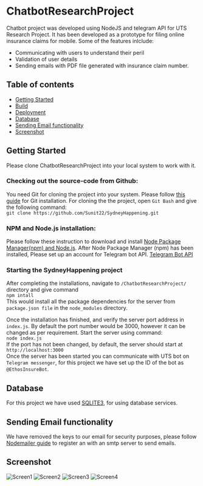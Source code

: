 # ChatbotResearchProject

Chatbot project was developed using NodeJS and telegram API for UTS Research Project. It has been developed as a prototype for filing online insurance claims for mobile. Some of the features inlclude: <br>
 * Communicating with users to understand their peril<br>
 * Validation of user details<br>
 * Sending emails with PDF file generated with insurance claim number.<br>

## Table of contents
<!--ts-->
   * [Getting Started](#getting-started)
   * [Build](#build)
   * [Deployment](#deployment)
   * [Database](#database)
   * [Sending Email functionality](#sending-email-functionality)
   * [Screenshot](#screenshot)
<!--te-->

## Getting Started
Please clone ChatbotResearchProject into your local system to work with it. <br>

### Checking out the source-code from Github:
You need Git for cloning the project into your system. Please follow [this guide](https://git-scm.com/book/en/v2/Getting-Started-Installing-Git) for Git installation. For cloning the the project, open `Git Bash` and give the following command: <br/>
`git clone https://github.com/Sunit22/SydneyHappening.git` <br>

### NPM and Node.js installation:
Please follow these instruction to download and install 
[Node Package Manager(npm) and Node.js](https://www.npmjs.com/get-npm). After Node Package Manager (npm) has been installed, Please set up an account for Telegram bot API. [Telegram Bot API ](https://core.telegram.org/bots) <br>

### Starting the SydneyHappening project
After completing the installations, navigate to `/ChatbotResearchProject/` directory and give command <br>
`npm intall`<br>
This would install all the package dependencies for the server from `package.json file` in the `node_modules` directory. <br>  

Once the installation has finished, and verify the server port address in `index.js`. By default the port number would be 3000, however it can be changed as per requirement. Start the server using command: <br>
`node index.js`<br>
If the port has not been changed, by default, the server should start at `http://localhost:3000` <br>
Once the server has been started you can communicate with UTS bot on `Telegram messenger`, for this project we have set up the ID of the bot as `@EthosInsureBot`. 


## Database
For this project we have used [SQLITE3](https://www.sqlite.org/index.html), for using database services.  

## Sending Email functionality
We have removed the keys to our email for security purposes, please follow [Nodemailer guide](https://nodemailer.com/about/) to register an with an smtp server to send emails.

## Screenshot
![Screen1](https://i.imgur.com/MX4L7hT.jpg)
![Screen2](https://i.imgur.com/g9kkaNW.jpg)
![Screen3](https://i.imgur.com/PuA2c9w.jpg)
![Screen4](https://i.imgur.com/em43Dlz.jpg)
